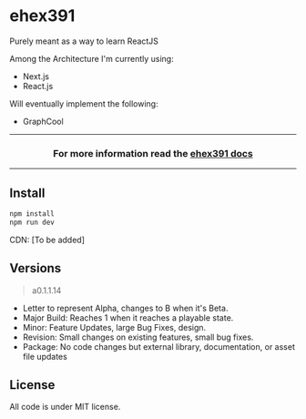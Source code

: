 # ehex391 

Purely meant as a way to learn ReactJS


Among the Architecture I'm currently using:

- Next.js
- React.js

Will eventually implement the following: 

- GraphCool


<hr />
<h3 align="center">
  For more information read the <a href="#">ehex391 docs</a>
</h4>
<hr />

## Install
```bash
npm install
npm run dev
```

CDN: [To be added]


## Versions
>a0.1.1.14
- Letter to represent Alpha, changes to B when it's Beta.
- Major Build: Reaches 1 when it reaches a playable state.
- Minor: Feature Updates, large Bug Fixes, design.
- Revision: Small changes on existing features, small bug fixes.
- Package: No code changes but external library, documentation, or asset file updates

## License

All code is under MIT license.

